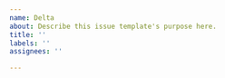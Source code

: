 ```yaml
---
name: Delta
about: Describe this issue template's purpose here.
title: ''
labels: ''
assignees: ''

---
```



